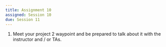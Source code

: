 ```yaml
---
title: Assignment 10
assigned: Session 10
due: Session 11
---
```


1. Meet your project 2 waypoint and be prepared to talk about it with the instructor and / or TAs.